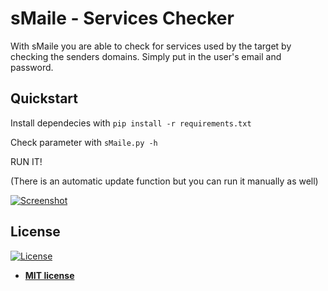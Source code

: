 # sMaile - Services Checker
With sMaile you are able to check for services used by the target by checking the senders domains. Simply put in the user's email and password.

## Quickstart

Install dependecies with 
```pip install -r requirements.txt```

Check parameter with 
```sMaile.py -h```

RUN IT!

(There is an automatic update function but you can run it manually as well)

[![Screenshot](https://i.postimg.cc/L5V0NHh5/Bildschirmfoto-2020-05-02-um-12-51-45.png)]()

## License

[![License](http://img.shields.io/:license-mit-blue.svg?style=flat-square)](http://badges.mit-license.org)

- **[MIT license](http://opensource.org/licenses/mit-license.php)**

